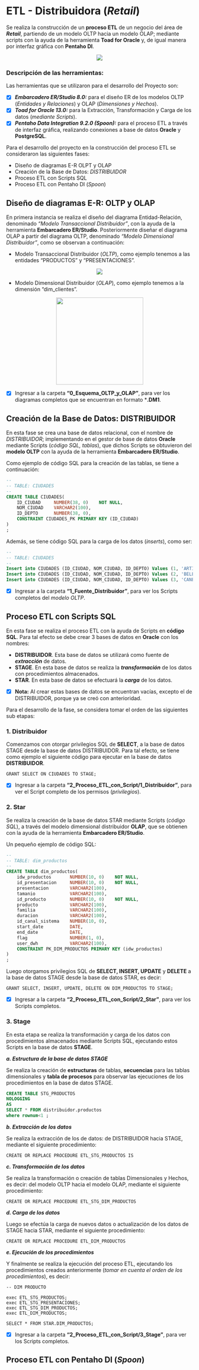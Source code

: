 
# ETL - Distribuidora (_Retail_)

Se realiza la construcción de un **proceso ETL** de un negocio del área de _**Retail**_, partiendo de un modelo OLTP hacia un modelo OLAP; mediante scripts con la ayuda de la herramienta **Toad for Oracle** y, de igual manera por interfaz gráfica con **Pentaho DI**.

<p align="center">
  <img src="./images/etl.png" />
</p>


### Descripción de las herramientas:
Las herramientas que se utilizaron para el desarrollo del Proyecto son:

- [x] **_Embarcadero ER/Studio 8.0:_** para el diseño ER de los modelos OLTP (_Entidades y Relaciones_) y OLAP (_Dimensiones y Hechos_).
- [x] **_Toad for Oracle 13.0:_** para la Extracción, Transformación y Carga de los datos (_mediante Scripts_).
- [x] **_Pentaho Data Integration 9.2.0 (_Spoon_):_** para el proceso ETL a través de interfaz gráfica, realizando conexiones a base de datos **Oracle** y **PostgreSQL**.

Para el desarrollo del proyecto en la construcción del proceso ETL se consideraron las siguientes fases:

* Diseño de diagramas E-R OLPT y OLAP
* Creación de la Base de Datos: _DISTRIBUIDOR_
* Proceso ETL con Scripts SQL
* Proceso ETL con Pentaho DI (_Spoon_)


## Diseño de diagramas E-R: OLTP y OLAP
En primera instancia se realiza el diseño del diagrama Entidad-Relación, denominado _“Modelo Transaccional Distribuidor”_, con la ayuda de la herramienta **Embarcadero ER/Studio**. Posteriormente diseñar el diagrama OLAP a partir del diagrama OLTP, denominado _“Modelo Dimensional Distribuidor”_, como se observan a continuación:

* Modelo Transaccional Distribuidor (_OLTP_), como ejemplo tenemos a las entidades “PRODUCTOS” y “PRESENTACIONES”.

<p align="center">
  <img src="./images/modelo_oltp.png" />
</p>

* Modelo Dimensional Distribuidor (_OLAP_), como ejemplo tenemos a la dimensión “dim_clientes”.

<p align="center">
  <img src="./images/modelo_olap.png" width="235" />
</p>

- [x] Ingresar a la carpeta **“0_Esquema_OLTP_y_OLAP”**, para ver los diagramas completos que se encuentran en formato ***.DM1**.


## Creación de la Base de Datos: DISTRIBUIDOR
En esta fase se crea una base de datos relacional, con el nombre de _DISTRIBUIDOR_; implementando en el gestor de base de datos **Oracle** mediante Scripts (_código SQL, tablas_), que dichos Scripts se obtuvieron del **modelo OLTP** con la ayuda de la herramienta **Embarcadero ER/Studio**.

Como ejemplo de código SQL para la creación de las tablas, se tiene a continuación:

```sql
--
-- TABLE: CIUDADES
--
CREATE TABLE CIUDADES(
    ID_CIUDAD     NUMBER(38, 0)    NOT NULL,
    NOM_CIUDAD    VARCHAR2(100),
    ID_DEPTO      NUMBER(38, 0),
    CONSTRAINT CIUDADES_PK PRIMARY KEY (ID_CIUDAD)
)
;
```

Además, se tiene código SQL para la carga de los datos (_inserts_), como ser:

```sql
--
-- TABLE: CIUDADES
--
Insert into CIUDADES (ID_CIUDAD, NOM_CIUDAD, ID_DEPTO) Values (1, 'ARTIGAS', 2);
Insert into CIUDADES (ID_CIUDAD, NOM_CIUDAD, ID_DEPTO) Values (2, 'BELLA UNION', 2);
Insert into CIUDADES (ID_CIUDAD, NOM_CIUDAD, ID_DEPTO) Values (3, 'CANELONES', 3);
```

- [x] Ingresar a la carpeta **“1_Fuente_Distribuidor”**, para ver los Scripts completos del _modelo OLTP_.


## Proceso ETL con Scripts SQL
En esta fase se realiza el proceso ETL con la ayuda de Scripts en **código SQL**. Para tal efecto se debe crear 3 bases de datos en **Oracle** con los nombres:

* **DISTRIBUIDOR**. Esta base de datos se utilizará como fuente de **_extracción_** de datos.
* **STAGE**. En esta base de datos se realiza la **_transformación_** de los datos con procedimientos almacenados.
* **STAR**. En esta base de datos se efectuará la **_carga_** de los datos.

- [x] **Nota:** Al crear estas bases de datos se encuentran vacías, excepto el de DISTRIBUIDOR, porque ya se creó con anterioridad.

Para el desarrollo de la fase, se considera tomar el orden de las siguientes sub etapas:


### 1. Distribuidor
Comenzamos con otorgar privilegios SQL de **SELECT**, a la base de datos STAGE desde la base de datos DISTRIBUIDOR. Para tal efecto, se tiene como ejemplo el siguiente código para ejecutar en la base de datos **DISTRIBUIDOR**.

```tsql
GRANT SELECT ON CIUDADES TO STAGE;
```

- [x] Ingresar a la carpeta **“2_Proceso_ETL_con_Script/1_Distribuidor”**, para ver el Script completo de los permisos (_privilegios_).


### 2. Star
Se realiza la creación de la base de datos STAR mediante Scripts (_código SQL_), a través del modelo dimensional distribuidor **OLAP**, que se obtienen con la ayuda de la herramienta **Embarcadero ER/Studio**.

Un pequeño ejemplo de código SQL:

```sql
-- 
-- TABLE: dim_productos 
--
CREATE TABLE dim_productos(
    idw_productos       NUMBER(10, 0)    NOT NULL,
    id_presentacion     NUMBER(10, 0)    NOT NULL,
    presentacion        VARCHAR2(100),
    tamanio             VARCHAR2(100),
    id_producto         NUMBER(10, 0)    NOT NULL,
    producto            VARCHAR2(100),
    familia             VARCHAR2(100),
    duracion            VARCHAR2(100),
    id_canal_sistema    NUMBER(10, 0),
    start_date          DATE,
    end_date            DATE,
    flag                NUMBER(1, 0),
    user_dwh            VARCHAR2(100),
    CONSTRAINT PK_DIM_PRODUCTOS PRIMARY KEY (idw_productos)
)
;
```

Luego otorgamos privilegios SQL de **SELECT, INSERT, UPDATE** y **DELETE** a la base de datos STAGE desde la base de datos STAR, es decir:

```tsql
GRANT SELECT, INSERT, UPDATE, DELETE ON DIM_PRODUCTOS TO STAGE;
```

- [x] Ingresar a la carpeta **“2_Proceso_ETL_con_Script/2_Star”**, para ver los Scripts completos.


### 3. Stage
En esta etapa se realiza la transformación y carga de los datos con procedimientos almacenados mediante Scripts SQL, ejecutando estos Scripts en la base de datos **STAGE**.

  _**a. Estructura de la base de datos STAGE**_

Se realiza la creación de **estructuras** de tablas, **secuencias** para las tablas dimensionales y **tabla de procesos** para observar las ejecuciones de los procedimientos en la base de datos STAGE.

```sql
CREATE TABLE STG_PRODUCTOS
NOLOGGING
AS
SELECT * FROM distribuidor.productos
where rownum<1 ;
```

_**b. Extracción de los datos**_

Se realiza la extracción de los de datos: de DISTRIBUIDOR hacia STAGE, mediante el siguiente procedimiento:

```tsql
CREATE OR REPLACE PROCEDURE ETL_STG_PRODUCTOS IS
```

_**c. Transformación de los datos**_

Se realiza la transformación o creación de tablas Dimensionales y Hechos, es decir: del modelo OLTP hacia el modelo OLAP, mediante el siguiente procedimiento:

```tsql
CREATE OR REPLACE PROCEDURE ETL_STG_DIM_PRODUCTOS
```

_**d. Carga de los datos**_

Luego se efectúa la carga de nuevos datos o actualización de los datos de STAGE hacia STAR, mediante el siguiente procedimiento:

```tsql
CREATE OR REPLACE PROCEDURE ETL_DIM_PRODUCTOS
```

_**e. Ejecución de los procedimientos**_

Y finalmente se realiza la ejecución del proceso ETL, ejecutando los procedimientos creados anteriormente (_tomar en cuenta el orden de los procedimientos_), es decir:

```tsql
-- DIM PRODUCTO

exec ETL_STG_PRODUCTOS;
exec ETL_STG_PRESENTACIONES;
exec ETL_STG_DIM_PRODUCTOS;
exec ETL_DIM_PRODUCTOS;

SELECT * FROM STAR.DIM_PRODUCTOS;
```

- [x] Ingresar a la carpeta **“2_Proceso_ETL_con_Script/3_Stage”**, para ver los Scripts completos.


## Proceso ETL con Pentaho DI (_Spoon_)


